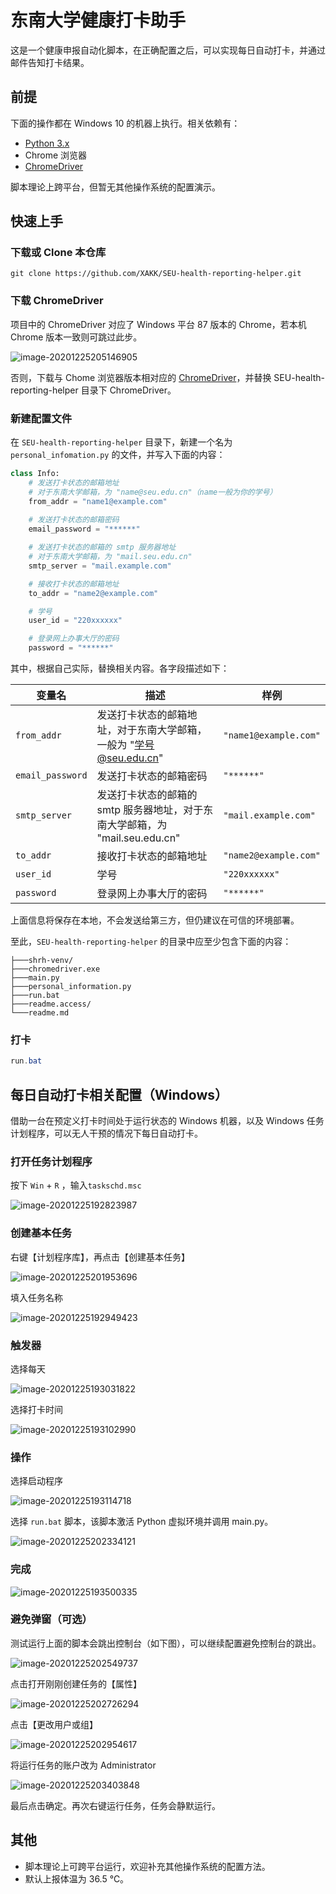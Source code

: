 # 东南大学健康打卡助手

这是一个健康申报自动化脚本，在正确配置之后，可以实现每日自动打卡，并通过邮件告知打卡结果。

## 前提

下面的操作都在 Windows 10 的机器上执行。相关依赖有：

- [Python 3.x](https://www.python.org/)
- Chrome 浏览器
- [ChromeDriver](https://sites.google.com/a/chromium.org/chromedriver/)

脚本理论上跨平台，但暂无其他操作系统的配置演示。

## 快速上手

### 下载或 Clone 本仓库

```
git clone https://github.com/XAKK/SEU-health-reporting-helper.git
```

### 下载 ChromeDriver

项目中的 ChromeDriver 对应了 Windows 平台 87 版本的 Chrome，若本机 Chrome 版本一致则可跳过此步。

![image-20201225205146905](readme.assets/image-20201225205146905.png)

否则，下载与 Chome 浏览器版本相对应的 [ChromeDriver](https://sites.google.com/a/chromium.org/chromedriver/)，并替换 SEU-health-reporting-helper 目录下 ChromeDriver。

### 新建配置文件

在 `SEU-health-reporting-helper` 目录下，新建一个名为 `personal_infomation.py` 的文件，并写入下面的内容：

```python
class Info:
    # 发送打卡状态的邮箱地址
    # 对于东南大学邮箱，为 "name@seu.edu.cn"（name一般为你的学号）
    from_addr = "name1@example.com"
    
    # 发送打卡状态的邮箱密码
    email_password = "******"

    # 发送打卡状态的邮箱的 smtp 服务器地址
    # 对于东南大学邮箱，为 "mail.seu.edu.cn"
    smtp_server = "mail.example.com"

    # 接收打卡状态的邮箱地址
    to_addr = "name2@example.com"

    # 学号
    user_id = "220xxxxxx"

    # 登录网上办事大厅的密码
    password = "******"
```

其中，根据自己实际，替换相关内容。各字段描述如下：

| 变量名           | 描述                                                         | 样例                  |
| ---------------- | ------------------------------------------------------------ | --------------------- |
| `from_addr`      | 发送打卡状态的邮箱地址，对于东南大学邮箱，一般为 "学号@seu.edu.cn" | `"name1@example.com"` |
| `email_password` | 发送打卡状态的邮箱密码                                       | `"******"`            |
| `smtp_server`    | 发送打卡状态的邮箱的 smtp 服务器地址，对于东南大学邮箱，为 "mail.seu.edu.cn" | `"mail.example.com"`  |
| `to_addr`        | 接收打卡状态的邮箱地址                                       | `"name2@example.com"` |
| `user_id`        | 学号                                                         | `"220xxxxxx"`         |
| `password`       | 登录网上办事大厅的密码                                       | `"******"`            |

上面信息将保存在本地，不会发送给第三方，但仍建议在可信的环境部署。

至此，`SEU-health-reporting-helper` 的目录中应至少包含下面的内容：

```
├───shrh-venv/
├───chromedriver.exe
├───main.py
├───personal_information.py
├───run.bat
├───readme.access/
└───readme.md
```

### 打卡

```powershell
run.bat
```

## 每日自动打卡相关配置（Windows）

借助一台在预定义打卡时间处于运行状态的 Windows 机器，以及 Windows 任务计划程序，可以无人干预的情况下每日自动打卡。

### 打开任务计划程序

按下 `Win` + `R` ，输入`taskschd.msc`

![image-20201225192823987](readme.assets/image-20201225192823987.png)

### 创建基本任务

右键【计划程序库】，再点击【创建基本任务】

![image-20201225201953696](readme.assets/image-20201225201953696.png)

填入任务名称

![image-20201225192949423](readme.assets/image-20201225192949423.png)

### 触发器

选择每天

![image-20201225193031822](readme.assets/image-20201225193031822.png)

选择打卡时间

![image-20201225193102990](readme.assets/image-20201225193102990.png)

### 操作

选择启动程序

![image-20201225193114718](readme.assets/image-20201225193114718.png)

选择 `run.bat` 脚本，该脚本激活 Python 虚拟环境并调用 main.py。

![image-20201225202334121](readme.assets/image-20201225202334121.png)

### 完成

![image-20201225193500335](readme.assets/image-20201225193500335.png)

### 避免弹窗（可选）

测试运行上面的脚本会跳出控制台（如下图），可以继续配置避免控制台的跳出。

![image-20201225202549737](readme.assets/image-20201225202549737.png)

点击打开刚刚创建任务的【属性】

![image-20201225202726294](readme.assets/image-20201225202726294.png)

点击【更改用户或组】

![image-20201225202954617](readme.assets/image-20201225202954617.png)

将运行任务的账户改为 Administrator

![image-20201225203403848](readme.assets/image-20201225203403848.png)

最后点击确定。再次右键运行任务，任务会静默运行。



## 其他

- 脚本理论上可跨平台运行，欢迎补充其他操作系统的配置方法。
- 默认上报体温为 36.5 ℃。